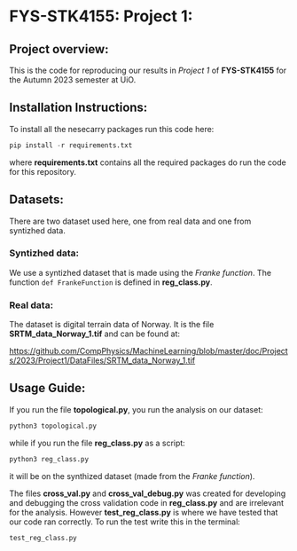 # FYS-STK4155: Project 1:


## Project overview:
This is the code for reproducing our results in _Project 1_ of **FYS-STK4155** for the Autumn 2023 semester at UiO.


## Installation Instructions:
To install all the nesecarry packages run this code here:

```Python
pip install -r requirements.txt
```

where **requirements.txt** contains all the required packages do run the code for this repository.


## Datasets:
There are two dataset used here, one from real data and one from syntizhed data.

### Syntizhed data:
We use a syntizhed dataset that is made using the _Franke function_. The function `def FrankeFunction` is defined in **reg_class.py**.

### Real data:
The dataset is digital terrain data of Norway. It is the file **SRTM_data_Norway_1.tif** and can be found at:

[https://github.com/CompPhysics/MachineLearning/blob/master/doc/Projects/2023/Project1/DataFiles/SRTM_data_Norway_1.tif
](https://github.com/CompPhysics/MachineLearning/blob/master/doc/Projects/2023/Project1/DataFiles/SRTM_data_Norway_1.tif
)



## Usage Guide:
If you run the file **topological.py**, you run the analysis on our dataset:

```Python
python3 topological.py
```

while if you run the file **reg_class.py** as a script:

```Python
python3 reg_class.py
```

it will be on the synthized dataset (made from the _Franke function_).

The files **cross_val.py** and **cross_val_debug.py** was created for developing and debugging the cross validation code in **reg_class.py** and are irrelevant for the analysis. However **test_reg_class.py** is where we have tested that our code ran correctly. To run the test write this in the terminal:

```python
test_reg_class.py
```
